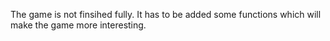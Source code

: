 The game is not finsihed fully. It has to be added some functions which will make the game more interesting.
